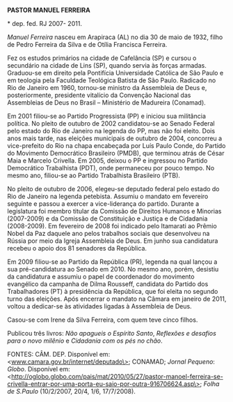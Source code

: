 **PASTOR MANUEL FERREIRA**

\* dep. fed. RJ 2007- 2011.

*Manuel Ferreira* nasceu em Arapiraca (AL) no dia 30 de maio de 1932,
filho de Pedro Ferreira da Silva e de Otília Francisca Ferreira.

Fez os estudos primários na cidade de Cafelância (SP) e cursou o
secundário na cidade de Lins (SP), quando servia às forças armadas.
Graduou-se em direito pela Pontifícia Universidade Católica de São Paulo
e em teologia pela Faculdade Teológica Batista de São Paulo. Radicado no
Rio de Janeiro em 1960, tornou-se ministro da Assembleia de Deus e,
posteriormente, presidente vitalício da Convenção Nacional das
Assembleias de Deus no Brasil – Ministério de Madureira (Conamad).

Em 2001 filiou-se ao Partido Progressista (PP) e iniciou sua militância
política. No pleito de outubro de 2002 candidatou-se ao Senado Federal
pelo estado do Rio de Janeiro na legenda do PP, mas não foi eleito. Dois
anos mais tarde, nas eleições municipais de outubro de 2004, concorreu a
vice-prefeito do Rio na chapa encabeçada por Luís Paulo Conde, do
Partido do Movimento Democrático Brasileiro (PMDB), que terminou atrás
de César Maia e Marcelo Crivella. Em 2005, deixou o PP e ingressou no
Partido Democrático Trabalhista (PDT), onde permaneceu por pouco tempo.
No mesmo ano, filiou-se ao Partido Trabalhista Brasileiro (PTB).

No pleito de outubro de 2006, elegeu-se deputado federal pelo estado do
Rio de Janeiro na legenda petebista. Assumiu o mandato em fevereiro
seguinte e passou a exercer a vice-liderança do partido. Durante a
legislatura foi membro titular da Comissão de Direitos Humanos e
Minorias (2007-2009) e da Comissão de Constituição e Justiça e de
Cidadania (2008-2009). Em fevereiro de 2008 foi indicado pelo Itamarati
ao Prêmio Nobel da Paz daquele ano pelos trabalhos sociais que
desenvolveu na Rússia por meio da Igreja Assembleia de Deus. Em junho
sua candidatura recebeu o apoio dos 81 senadores da República.

Em 2009 filiou-se ao Partido da República (PR), legenda na qual lançou a
sua pré-candidatura ao Senado em 2010. No mesmo ano, porém, desistiu da
candidatura e assumiu o papel de coordenador do movimento evangélico da
campanha de Dilma Rousseff, candidata do Partido dos Trabalhadores (PT)
à presidência da República, que foi eleita no segundo turno das
eleições. Após encerrar o mandato na Câmara em janeiro de 2011, voltou a
dedicar-se às atividades ligadas à Assembleia de Deus.

Casou-se com Irene da Silva Ferreira, com quem teve cinco filhos.

Publicou três livros: *Não apagueis o Espírito Santo*, *Reflexões e
desafios para o novo milênio* e *Cidadania com os pés no chão*.

FONTES: CÂM. DEP. Disponível em:
\<www.camara.gov.br/internet/deputado\>; CONAMAD; *Jornal Pequeno*:
*Globo*. Disponível em:
\<http://oglobo.globo.com/pais/mat/2010/05/27/pastor-manoel-ferreira-se-crivella-entrar-por-uma-porta-eu-saio-por-outra-916706624.asp\>;
*Folha de S.Paulo* (10/2/2007, 20/4, 1/6, 17/7/2008).
